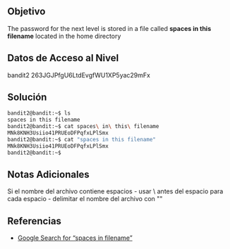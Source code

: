 ## Objetivo
The password for the next level is stored in a file called **spaces in this filename** located in the home directory
## Datos de Acceso al Nivel
bandit2
263JGJPfgU6LtdEvgfWU1XP5yac29mFx
## Solución
```bash
bandit2@bandit:~$ ls
spaces in this filename
bandit2@bandit:~$ cat spaces\ in\ this\ filename
MNk8KNH3Usiio41PRUEoDFPqfxLPlSmx
bandit2@bandit:~$ cat "spaces in this filename"
MNk8KNH3Usiio41PRUEoDFPqfxLPlSmx
bandit2@bandit:~$ 
```

## Notas Adicionales
Si el nombre del archivo contiene espacios
	- usar \\ antes del espacio para cada espacio
	- delimitar el nombre del archivo con ""
## Referencias
- [Google Search for “spaces in filename”](https://www.google.com/search?q=spaces+in+filename)